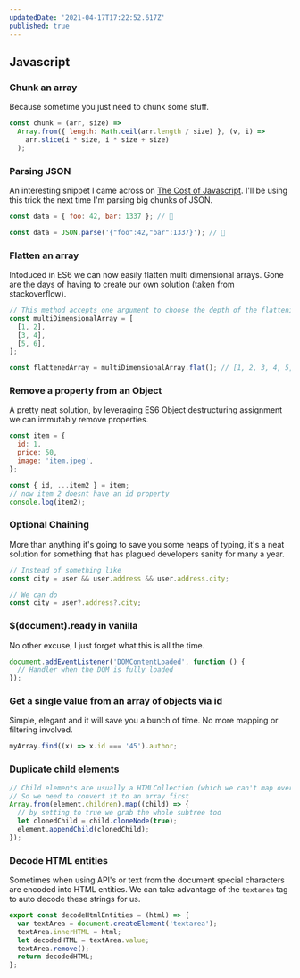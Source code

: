 ```yaml
---
updatedDate: '2021-04-17T17:22:52.617Z'
published: true
---
```


## Javascript

### Chunk an array

Because sometime you just need to chunk some stuff.

```js
const chunk = (arr, size) =>
  Array.from({ length: Math.ceil(arr.length / size) }, (v, i) =>
    arr.slice(i * size, i * size + size)
  );
```

### Parsing JSON

An interesting snippet I came across on [The Cost of Javascript](https://v8.dev/blog/cost-of-javascript-2019#json). I'll be using this trick the next time I'm parsing big chunks of JSON.

```js
const data = { foo: 42, bar: 1337 }; // 🐌

const data = JSON.parse('{"foo":42,"bar":1337}'); // 🚀
```

### Flatten an array

Intoduced in ES6 we can now easily flatten multi dimensional arrays. Gone are the days of having to create our own solution (taken from stackoverflow).

```js
// This method accepts one argument to choose the depth of the flattening
const multiDimensionalArray = [
  [1, 2],
  [3, 4],
  [5, 6],
];

const flattenedArray = multiDimensionalArray.flat(); // [1, 2, 3, 4, 5, 6]
```

### Remove a property from an Object

A pretty neat solution, by leveraging ES6 Object destructuring assignment we can immutably remove properties.

```js
const item = {
  id: 1,
  price: 50,
  image: 'item.jpeg',
};

const { id, ...item2 } = item;
// now item 2 doesnt have an id property
console.log(item2);
```

### Optional Chaining

More than anything it's going to save you some heaps of typing, it's a neat solution for something that has plagued developers sanity for many a year.

```js
// Instead of something like
const city = user && user.address && user.address.city;

// We can do
const city = user?.address?.city;
```

### \$(document).ready in vanilla

No other excuse, I just forget what this is all the time.

```js
document.addEventListener('DOMContentLoaded', function () {
  // Handler when the DOM is fully loaded
});
```

### Get a single value from an array of objects via id

Simple, elegant and it will save you a bunch of time. No more mapping or filtering involved.

```js
myArray.find((x) => x.id === '45').author;
```

### Duplicate child elements

```js
// Child elements are usually a HTMLCollection (which we can't map over)
// So we need to convert it to an array first
Array.from(element.children).map((child) => {
  // by setting to true we grab the whole subtree too
  let clonedChild = child.cloneNode(true);
  element.appendChild(clonedChild);
});
```

### Decode HTML entities

Sometimes when using API's or text from the document special characters are encoded into HTML entities. We can take advantage of the `textarea` tag to auto decode these strings for us.

```js
export const decodeHtmlEntities = (html) => {
  var textArea = document.createElement('textarea');
  textArea.innerHTML = html;
  let decodedHTML = textArea.value;
  textArea.remove();
  return decodedHTML;
};
```
